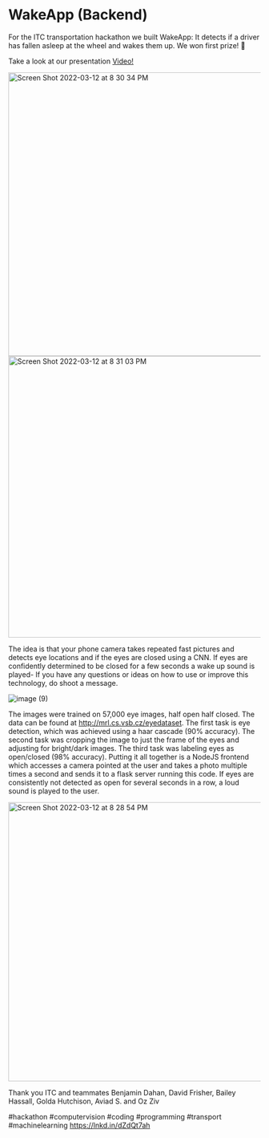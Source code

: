 # WakeApp (Backend)

For the ITC transportation hackathon we built WakeApp: It detects if a driver has fallen asleep at the wheel and wakes them up. We won first prize! 🥇

Take a look at our presentation <a href=https://youtu.be/fTslVKN8JVU>Video!</a> 


<img width="565" alt="Screen Shot 2022-03-12 at 8 30 34 PM" src="https://user-images.githubusercontent.com/19825656/158030294-e58abad5-df45-4a3c-8e6a-01ff1061ddcb.png">

<img width="561" alt="Screen Shot 2022-03-12 at 8 31 03 PM" src="https://user-images.githubusercontent.com/19825656/158030315-62fd8ebf-9583-4e1d-8099-76162702a7b4.png">


The idea is that your phone camera takes repeated fast pictures and detects eye locations and if the eyes are closed using a CNN. If eyes are confidently determined to be closed for a few seconds a wake up sound is played- If you have any questions or ideas on how to use or improve this technology, do shoot a message.

![image (9)](https://user-images.githubusercontent.com/19825656/158031418-aeb5bb2b-db15-4415-a497-78d15b93b309.png)

The images were trained on 57,000 eye images, half open half closed. The data can be found at http://mrl.cs.vsb.cz/eyedataset. The first task is eye detection, which was achieved using a haar cascade (90% accuracy). The second task was cropping the image to just the frame of the eyes and adjusting for bright/dark images. The third task was labeling eyes as open/closed (98% accuracy). Putting it all together is a NodeJS frontend which accesses a camera pointed at the user and takes a photo multiple times a second and sends it to a flask server running this code. If eyes are consistently not detected as open for several seconds in a row, a loud sound is played to the user.


<img width="556" alt="Screen Shot 2022-03-12 at 8 28 54 PM" src="https://user-images.githubusercontent.com/19825656/158030225-d89acb4d-dd06-4069-aa1b-590d41e16876.png">


Thank you ITC and teammates Benjamin Dahan, David Frisher, Bailey Hassall, Golda Hutchison, Aviad S. and Oz Ziv

#hackathon #computervision  #coding #programming #transport #machinelearning
https://lnkd.in/dZdQt7ah




